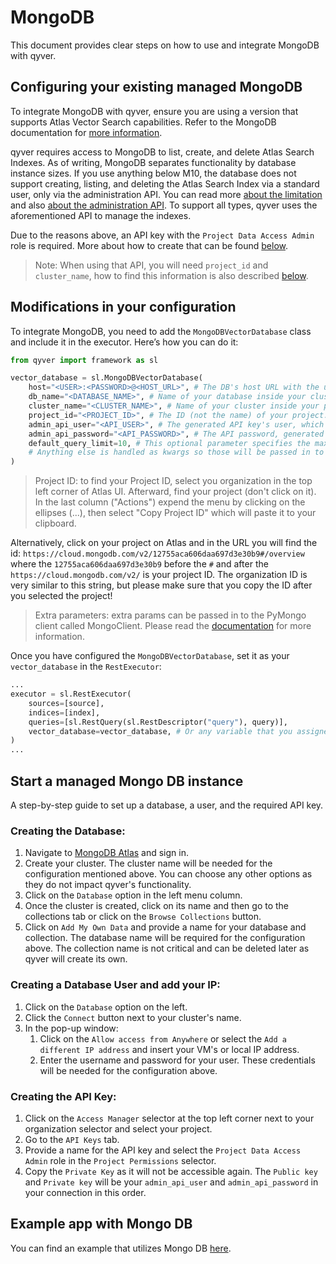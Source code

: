 # MongoDB

This document provides clear steps on how to use and integrate MongoDB with qyver.

## Configuring your existing managed MongoDB

To integrate MongoDB with qyver, ensure you are using a version that supports Atlas Vector Search capabilities. Refer to the MongoDB documentation for [more information](https://www.mongodb.com/docs/atlas/atlas-vector-search/vector-search-overview/).

qyver requires access to MongoDB to list, create, and delete Atlas Search Indexes. As of writing, MongoDB separates functionality by database instance sizes. If you use anything below M10, the database does not support creating, listing, and deleting the Atlas Search Index via a standard user, only via the administration API. You can read more [about the limitation](https://www.mongodb.com/docs/atlas/atlas-vector-search/vector-search-type/) and also [about the administration API](https://www.mongodb.com/docs/atlas/configure-api-access/). To support all types, qyver uses the aforementioned API to manage the indexes.

Due to the reasons above, an API key with the `Project Data Access Admin` role is required. More about how to create that can be found [below](#start-a-managed-mongo-db-instance).

> Note: When using that API, you will need `project_id` and `cluster_name`, how to find this information is also described [below](#start-a-managed-mongo-db-instance).

## Modifications in your configuration

To integrate MongoDB, you need to add the `MongoDBVectorDatabase` class and include it in the executor. Here’s how you can do it:
```python
from qyver import framework as sl

vector_database = sl.MongoDBVectorDatabase(
    host="<USER>:<PASSWORD>@<HOST_URL>", # The DB's host URL with the username and password.
    db_name="<DATABASE_NAME>", # Name of your database inside your cluster. You need to create it, the system won't do it automatically.
    cluster_name="<CLUSTER_NAME>", # Name of your cluster inside your project.
    project_id="<PROJECT_ID>", # The ID (not the name) of your project. To see how to find it, read the note below this box.
    admin_api_user="<API_USER>", # The generated API key's user, which called public key on MongoDB Atlas.
    admin_api_password="<API_PASSWORD>", # The API password, generated by MongoDB Atlas, they reference it on Atlas as private key.
    default_query_limit=10, # This optional parameter specifies the maximum number of query results returned. If not set, it defaults to 10.
    # Anything else is handled as kwargs so those will be passed in to the MongoClient. Read more about the possible parameters below.
)
```

> Project ID: to find your Project ID, select you organization in the top left corner of Atlas UI. Afterward, find your project (don't click on it). In the last column ("Actions") expend the menu by clicking on the ellipses (...), then select "Copy Project ID" which will paste it to your clipboard.

Alternatively, click on your project on Atlas and in the URL you will find the id: `https://cloud.mongodb.com/v2/12755aca606daa697d3e30b9#/overview` where the `12755aca606daa697d3e30b9` before the `#` and after the `https://cloud.mongodb.com/v2/` is your project ID. The organization ID is very similar to this string, but please make sure that you copy the ID after you selected the project!

> Extra parameters: extra params can be passed in to the PyMongo client called MongoClient. Please read the [documentation](https://pymongo.readthedocs.io/en/stable/api/pymongo/mongo_client.html#pymongo.mongo_client.MongoClient) for more information.

Once you have configured the `MongoDBVectorDatabase`, set it as your `vector_database` in the `RestExecutor`:
```python
...
executor = sl.RestExecutor(
    sources=[source],
    indices=[index],
    queries=[sl.RestQuery(sl.RestDescriptor("query"), query)],
    vector_database=vector_database, # Or any variable that you assigned your `MongoDBVectorDatabase`.
)
...
```

## Start a managed Mongo DB instance

A step-by-step guide to set up a database, a user, and the required API key.

### Creating the Database:
1. Navigate to [MongoDB Atlas](https://cloud.mongodb.com/) and sign in.
2. Create your cluster. The cluster name will be needed for the configuration mentioned above. You can choose any other options as they do not impact qyver's functionality.
3. Click on the `Database` option in the left menu column.
4. Once the cluster is created, click on its name and then go to the collections tab or click on the `Browse Collections` button.
5. Click on `Add My Own Data` and provide a name for your database and collection. The database name will be required for the configuration above. The collection name is not critical and can be deleted later as qyver will create its own.

### Creating a Database User and add your IP:
1. Click on the `Database` option on the left.
2. Click the `Connect` button next to your cluster's name.
3. In the pop-up window:
   1. Click on the `Allow access from Anywhere` or select the `Add a different IP address` and insert your VM's or local IP address.
   2. Enter the username and password for your user. These credentials will be needed for the configuration above.

### Creating the API Key:
1. Click on the `Access Manager` selector at the top left corner next to your organization selector and select your project.
2. Go to the `API Keys` tab.
3. Provide a name for the API key and select the `Project Data Access Admin` role in the `Project Permissions` selector.
4. Copy the `Private Key` as it will not be accessible again. The `Public key` and `Private key` will be your `admin_api_user` and `admin_api_password` in your connection in this order.


## Example app with Mongo DB

You can find an example that utilizes Mongo DB [here](https://github.com/qyver/qyver/blob/main/docs/run-in-production/vdbs/mongodb/app_with_mongodb.py).
